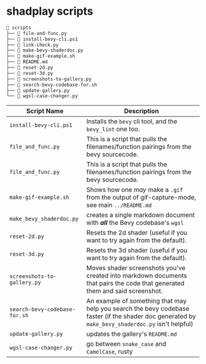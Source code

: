 # shadplay scripts

```sh
 scripts
├──  file-and-func.py
├──  install-bevy-cli.ps1
├──  link-check.py
├──  make-bevy-shaderdoc.py
├──  make-gif-example.sh
├──  README.md
├──  reset-2d.py
├──  reset-3d.py
├──  screenshots-to-gallery.py
├──  search-bevy-codebase-for.sh
├──  update-gallery.py
└──  wgsl-case-changer.py

```

| Script Name                   | Description                                                                                                                                       |
| ----------------------------- | ------------------------------------------------------------------------------------------------------------------------------------------------- |
| `install-bevy-cli.ps1`        | Installs the `bevy` cli tool, and the `bevy_lint` one too.                                                                                        |
| `file_and_func.py`            | This is a script that pulls the filenames/function pairings from the bevy sourcecode.                                                             |
| `file_and_func.py`            | This is a script that pulls the filenames/function pairings from the bevy sourcecode.                                                             |
| `make-gif-example.sh`         | Shows how one _may_ make a `.gif` from the output of gif-capture-mode, see main `../README.md`                                                    |
| `make_bevy_shaderdoc.py`      | creates a single markdown document with _**all**_ the Bevy codebase's `wgsl`                                                                      |
| `reset-2d.py`                 | Resets the 2d shader (useful if you want to try again from the default).                                                                          |
| `reset-3d.py`                 | Resets the 3d shader (useful if you want to try again from the default).                                                                          |
| `screenshots-to-gallery.py`   | Moves shader screenshots you've created into markdown documents that pairs the code that generated them and said screenshot.                      |
| `search-bevy-codebase-for.sh` | An example of something that may help you search the bevy codebase faster (if the shader doc generated by `make_bevy_shaderdoc.py` isn't helpful) |
| `update-gallery.py`           | updates the gallery's `README.md`                                                                                                                 |
| `wgsl-case-changer.py`        | go between `snake_case` and `CamelCase`, rusty                                                                                                    |

